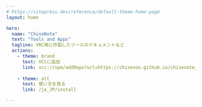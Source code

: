 ```yaml
---
# https://vitepress.dev/reference/default-theme-home-page
layout: home

hero:
  name: "ChiseNote"
  text: "Tools and Apps"
  tagline: VRC用に作製したツールのドキュメントなど
  actions:
    - theme: brand
      text: VCCに追加
      link: vcc://vpm/addRepo?url=https://chisenon.github.io/chisenote_vpm/index.json
    
    - theme: alt
      text: 使い方を見る
      link: /ja_JP/install

---
```

